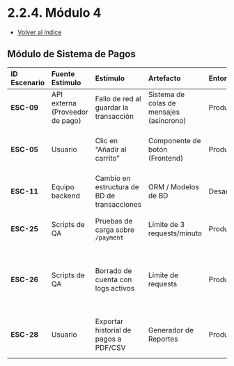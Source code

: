 # 2.2.4. Módulo 4
- [Volver al índice](/2/2.md)

## Módulo de Sistema de Pagos

| ID Escenario | Fuente Estímulo | Estímulo | Artefacto | Entorno | Respuesta Esperada | Métrica (Respuesta) |
| :--- | :--- | :--- | :--- | :--- | :--- | :--- |
| **ESC-09** | API externa (Proveedor de pago) | Fallo de red al guardar la transacción | Sistema de colas de mensajes (asíncrono) | Producción | Reintentos automáticos por 3 veces en 5 minutos | Notificación al usuario: “Sincronizado” |
| **ESC-05** | Usuario | Clic en “Añadir al carrito” | Componente de botón (Frontend) | Producción | Cambio visual a “Añadido” en menos de 1 segundo | 100% de respuestas |
| **ESC-11** | Equipo backend | Cambio en estructura de BD de transacciones | ORM / Modelos de BD | Desarrollo | Pruebas de integración sin fallos tras migración | 0 errores |
| **ESC-25** | Scripts de QA | Pruebas de carga sobre `/payment` | Límite de 3 requests/minuto | Producción | Respuesta 429 Too Many Requests | 100% de limitación |
| **ESC-26** | Scripts de QA | Borrado de cuenta con logs activos | Límite de requests | Producción | Registro completo en logs: [timestamp, IP, request_type, status] | 100% de datos registrados |
| **ESC-28** | Usuario | Exportar historial de pagos a PDF/CSV | Generador de Reportes | Producción | Generación de archivo PDF/A-1b con todos los datos | 100% de documentos |